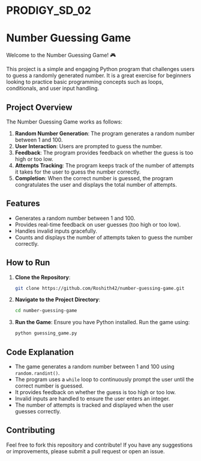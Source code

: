 # PRODIGY_SD_02
# Number Guessing Game

Welcome to the Number Guessing Game! 🎮

This project is a simple and engaging Python program that challenges users to guess a randomly generated number. It is a great exercise for beginners looking to practice basic programming concepts such as loops, conditionals, and user input handling.

## Project Overview

The Number Guessing Game works as follows:
1. **Random Number Generation**: The program generates a random number between 1 and 100.
2. **User Interaction**: Users are prompted to guess the number.
3. **Feedback**: The program provides feedback on whether the guess is too high or too low.
4. **Attempts Tracking**: The program keeps track of the number of attempts it takes for the user to guess the number correctly.
5. **Completion**: When the correct number is guessed, the program congratulates the user and displays the total number of attempts.

## Features

- Generates a random number between 1 and 100.
- Provides real-time feedback on user guesses (too high or too low).
- Handles invalid inputs gracefully.
- Counts and displays the number of attempts taken to guess the number correctly.

## How to Run

1. **Clone the Repository**:
   ```bash
   git clone https://github.com/Roshith42/number-guessing-game.git
   ```
2. **Navigate to the Project Directory**:
   ```bash
   cd number-guessing-game
   ```
3. **Run the Game**:
   Ensure you have Python installed. Run the game using:
   ```bash
   python guessing_game.py
   ```

## Code Explanation

- The game generates a random number between 1 and 100 using `random.randint()`.
- The program uses a `while` loop to continuously prompt the user until the correct number is guessed.
- It provides feedback on whether the guess is too high or too low.
- Invalid inputs are handled to ensure the user enters an integer.
- The number of attempts is tracked and displayed when the user guesses correctly.

## Contributing

Feel free to fork this repository and contribute! If you have any suggestions or improvements, please submit a pull request or open an issue.
